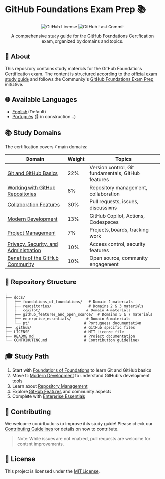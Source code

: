 # GitHub Foundations Exam Prep 📚

<div align="center">

![GitHub License](https://img.shields.io/github/license/salgado2004/github_foundations_exam_prep)
![GitHub Last Commit](https://img.shields.io/github/last-commit/salgado2004/github_foundations_exam_prep)

A comprehensive study guide for the GitHub Foundations Certification exam, organized by domains and topics.
</div>

## 🎯 About

This repository contains study materials for the GitHub Foundations Certification exam. The content is structured according to the [official exam study guide](https://assets.ctfassets.net/wfutmusr1t3h/1kmMx7AwI4qH8yIZgOmQlP/79e6ff1dfdee589d84a24dd763b1eef7/github-foundations-exam-study-guide__1_.pdf) and follows the Community's [GitHub Foundations Exam Prep](https://github.com/orgs/community/discussions/154502#discussion-8110303) initiative.

## 🌐 Available Languages

- [English](README.md) (Default)
- [Português](docs/pt/README.md) (🚧 in construction...)

## 📚 Study Domains

The certification covers 7 main domains:

| Domain | Weight | Topics |
|--------|---------|--------|
| [Git and GitHub Basics](docs/foundations_of_foundations/git_and_github_basics.md) | 22% | Version control, Git fundamentals, GitHub features |
| [Working with GitHub Repositories](docs/repositories/working_with_gh_repositories.md) | 8% | Repository management, collaboration |
| [Collaboration Features](docs/repositories/collaboration_features.md) | 30% | Pull requests, issues, discussions |
| [Modern Development](docs/copilot/modern_development.md) | 13% | GitHub Copilot, Actions, Codespaces |
| [Project Management](docs/github_features_and_open_source/project_management.md) | 7% | Projects, boards, tracking work |
| [Privacy, Security, and Administration](docs/enterprise_essentials/privacy_security_administration.md) | 10% | Access control, security features |
| [Benefits of the GitHub Community](docs/github_features_and_open_source/benefits_of_the_gh_community.md) | 10% | Open source, community engagement |

## 📂 Repository Structure

```
.
├── docs/
│   ├── foundations_of_foundations/   # Domain 1 materials
│   ├── repositories/                 # Domains 2 & 3 materials
│   ├── copilot/                     # Domain 4 materials 
│   ├── github_features_and_open_source/  # Domains 5 & 7 materials
│   ├── enterprise_essentials/       # Domain 6 materials
│   └── pt/                         # Portuguese documentation
├── .github/                        # GitHub specific files
├── LICENSE                         # MIT License file
├── README.md                       # Project documentation
└── CONTRIBUTING.md                 # Contribution guidelines
```

## 🎓 Study Path

1. Start with [Foundations of Foundations](docs/foundations_of_foundations/README.md) to learn Git and GitHub basics
2. Move to [Modern Development](docs/copilot/README.md) to understand GitHub's development tools
3. Learn about [Repository Management](docs/repositories/README.md)
4. Explore [GitHub Features](docs/github_features_and_open_source/README.md) and community aspects
5. Complete with [Enterprise Essentials](docs/enterprise_essentials/README.md)

## 🤝 Contributing

We welcome contributions to improve this study guide! Please check our [Contributing Guidelines](CONTRIBUTING.md) for details on how to contribute.

> Note: While issues are not enabled, pull requests are welcome for content improvements.

## 📝 License

This project is licensed under the [MIT License](LICENSE).
